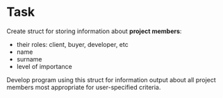 # Task
Create struct for storing information about **project members**: <br /> 
- their roles: client, buyer, developer, etc
- name
- surname
- level of importance <br />

Develop program using this struct for information output about all project members most appropriate for user-specified criteria.